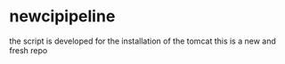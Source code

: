 # newcipipeline


the script is developed for the installation of the tomcat
this is a new and fresh repo
